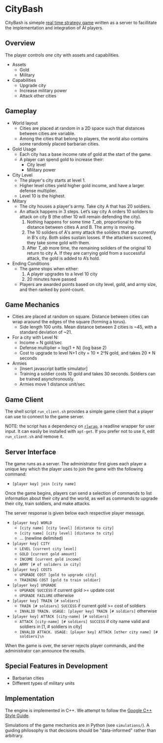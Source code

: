 # CityBash
CityBash is simeple [real time strategy game](https://en.wikipedia.org/wiki/Real-time_strategy) written as a server to facillitate the implementation and integration of AI players.

## Overview
The player controls _one_ city with assets and capabilities.

- Assets
  - Gold
  - Military
- Capabilities
  - Upgrade city
  - Increase military power
  - Attack other cities

## Gameplay
- World layout
  - Cities are placed at random in a 2D space such that distances between cities are variable.
  - Among the cities that belong to players, the world also contains some randomly placed barbarian cities.
- Gold Usage
  - Each city has a base income rate of gold at the start of the game.
  - A player can spend gold to increase their:
    * City level
    * Military power
- City Level
  - The player's city starts at level 1.
  - Higher level cities yield higher gold income, and have a larger defense multiplier.
  - Level 10 is the highest.
- Miltary
  - The city houses a player's army. Take city A that has 20 soldiers.
  - An attack happens in 3 steps. Let’s say city A orders 10 soliders to attack on city B (the other 10 will remain defending the city).
    1. Nothing happens for some time _T_ab_, proportional to the distance between cities A and B. The army is moving.
    2. The 10 soliders of A's army attack the soliders that are currently in B's city. Both sides sustain losses. If the attackers succeed, they take some gold with them.
    3. After _T_ab_ more time, the remaining soliders of the original 10 return to city A. If they are carrying gold from a successful attack, the gold is added to A’s hold.
- Ending Conditions
  - The game stops when either:
    1. A player upgrades to a level 10 city
    2. 20 minutes have passed
  - Players are awarded points based on city level, gold, and army size, and then ranked by point-count.

## Game Mechanics
- Cities are placed at random on square. Distance between cities can wrap araound the edges of the square (forming a torus).
  - Side length 100 units. Mean distance between 2 cities is ~45, with a standard deviation of ~21.
- For a city with Level N:
  - Income = N gold/sec
  - Defense multiplier = log(1 + N) (log base 2)
  - Cost to upgrade to level N+1 city = 10 * 2^N gold, and takes 20 * N seconds
- Armies
  - [Insert javascript battle simulator]
  - Training a soldier costs 10 gold and takes 30 seconds. Soldiers can be trained asynchronously.
  - Armies move 1 distance unit/sec

## Game Client
The shell script `run_client.sh` provides a simple game client that a player
can use to connect to the game server.

NOTE: the script has a dependency on
[`rlwrap`](https://github.com/hanslub42/rlwrap), a readline wrapper for user
input. It can easily be installed with `apt-get`. If you prefer not to use it,
edit `run_client.sh` and remove it.

## Server Interface
The game runs as a server. The administrator first gives each player a unique
key which the player uses to join the game with the following command:
  - `[player key] join [city name]`

Once the game begins, players can send a selection of commands to list
information about their city and the world, as well as commands to upgrade
their city, train soldiers, and make attacks.

The server response is given below each respective player message.
  - `[player key] WORLD`
    - `[city name] [city level] [distance to city]`
    - `[city name] [city level] [distance to city]`
    - ... (newline delimited)
  - `[player key] CITY`
    - `LEVEL [current city level]`
    - `GOLD [current gold amount]`
    - `INCOME [current gold income]`
    - `ARMY [# of soliders in city]`
  - `[player key] COSTS`
    - `UPGRADE COST [gold to upgrade city]`
    - `TRAINING COST [gold to train soldier]`
  - `[player key] UPGRADE`
    - `UPGRADE SUCCESS` if current gold >= update cost
    - `UPGRADE FAILURE` otherwise
  - `[player key] TRAIN [# soldiers]`
    - `TRAIN [# soldiers] SUCCESS` if current gold >= cost of soldiers
    - `INVALID TRAIN. USAGE: [player key] TRAIN [# soldiers]` otherwise
  - `[player key] ATTACK [city-name] [# soldiers]`
    - `ATTACK [city-name] [# soldiers] SUCCESS` if city name valid and soldiers in [1, # soldiers in city]
    - `INVALID ATTACK. USAGE: [player key] ATTACK [other city name] [# soldiers]\n`

When the game is over, the server rejects player commands, and the
administrator can announce the results.

## Special Features in Development
- Barbarian cities
- Different types of military units

## Implementation
The engine is implemented in C++. We attempt to follow the
[Google C++ Style Guide](https://google.github.io/styleguide/cppguide.html).

Simulations of the game mechanics are in Python (see `simulations/`). A guiding
philosophy is that decisions should be "data-informed" rather than arbitrary.
